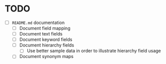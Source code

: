 ﻿# TODO

* [ ] `README.md` documentation
  * [ ] Document field mapping
  * [ ] Document text fields
  * [ ] Document keyword fields
  * [ ] Document hierarchy fields
    * [ ] Use better sample data in order to illustrate hierarchy field usage
  * [ ] Document synonym maps
